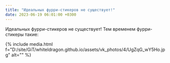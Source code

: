 ```yaml
---
title: "Идеальных фурри-стикеров не существует!"
date: 2023-06-19 06:01:00 +0300
---
```


Идеальных фурри-стикеров не существует!
Тем временем фурри-стикеры такие:

{% include media.html f="D:/site/GiT/whiteldragon.github.io/assets/vk_photos/4/UgZqG_wY5Ho.jpg" alt="" %}
